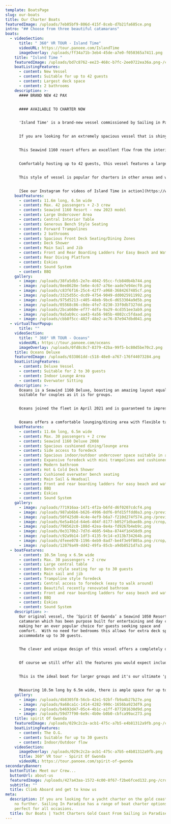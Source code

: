 ```yaml
---
template: BoatsPage
slug: our-boats
title: Our Charter Boats
featuredImage: /uploads/7eb05bf9-806d-415f-8ceb-d7b21fa685ce.png
intro: "## Choose from three beautiful catamarans"
boats:
  - videoSection:
      title: " 360° VR TOUR - Island Time"
      videoURL: https://tour.panoee.com/IslandTime
      imageOverlay: /uploads/ff34a71b-3eb4-45de-a7e0-f050365a7411.png
    title: "Island Time "
    featuredImage: /uploads/bd7c8762-ee23-468c-b7fc-2ee0722ea36a.png-/crop/3158x3108/1212,795/-/preview/
    boatListingFeatures:
      - content: New Vessel
      - content: Suitable for up to 42 guests
      - content: Largest deck space
      - content: 2 bathrooms
    description: >-
      #### BRAND NEW 42 PAX


      #### AVAILABLE TO CHARTER NOW


      'Island Time' is a brand-new vessel commissioned by Sailing in Paradise and the ultimate day charter/event boat for larger groups.   


      I﻿f you are looking for an extremely spacious vessel that is shiny, new  and guaranteed to impress your guests then 'Island Time' is the perfect choice.  


      This Seawind 1160 resort offers an excellent flow from the interior to exterior spaces making her perfect for events, parties and larger family groups.    


      Comfortably hosting up to 42 guests, this vessel features a large, shaded, indoor space with central island table and wrap around interior bench seating.   On the front deck, guests will enjoy a spacious area with trampolines and unique forward seating/table zones.    


      This style of vessel is popular for charters in other areas and we are delighted to be welcoming the Seawind 1160 Resort to the Gold Coast Broadwater!  She is unrivalled on the Gold Coast if you are looking for a sailing catamaran with style and space.  


      [S﻿ee our Instagram for videos of Island Time in action](https://www.instagram.com/stories/highlights/18039461704595777/)    
    boatFeatures:
      - content: 11.6m long, 6.5m wide
      - content: M﻿ax. 4﻿2 passengers + 2-3 crew
      - content: S﻿eawind 1160 Resort - new 2023 model
      - content: L﻿arge Undercover Area
      - content: Central Interior Table
      - content: Generous B﻿ench Style Seating
      - content: F﻿orward Trampolines
      - content: 2﻿ bathrooms
      - content: Spacious Front Deck Seating/Dining Zones
      - content: D﻿eck Shower
      - content: M﻿ain Sail and Jib
      - content: Front and Rear Boarding Ladders For Easy Beach and Water Access
      - content: R﻿ear Diving Platform
      - content: E﻿skies
      - content: S﻿ound System
      - content: B﻿BQ
    gallery:
      - image: /uploads/38fa5db5-2e7e-4042-95cc-fcb840b4b744.png
      - image: /uploads/8ee8628e-5e6e-4c67-a76e-aade7e94ecf0.png
      - image: /uploads/c83f6f16-25c4-42f7-a968-3684267485cf.png
      - image: /uploads/3325d55c-dcd9-4754-9049-dd0025911992.png
      - image: /uploads/975d5213-c405-48eb-9bc6-d653304a9d5b.png
      - image: /uploads/05568c86-c0de-4fe7-8230-33f0db7327dd.png
      - image: /uploads/2bca660e-ef77-4dfa-9a29-4cd351ee3ab9.png
      - image: /uploads/9a5ab9cc-aa43-4a56-985b-4802cc5fdaad.png
      - image: /uploads/cbb8f5cc-402f-48e2-ac76-87e947dbd041.png
  - virtualTourPopup:
      title: ""
    videoSection:
      title: " 360° VR TOUR - Oceans"
      videoURL: https://tour.panoee.com/oceans
      imageOverlay: /uploads/0fd8c8c7-8379-42ba-99f5-bc80d5be70c2.png
    title: Oceans Deluxe
    featuredImage: /uploads/033861dd-c518-48e0-a767-176f44073284.png
    boatListingFeatures:
      - content: Deluxe Vessel
      - content: Suitable for 2 to 30 guests
      - content: Indoor Lounge Area
      - content: Overwater Sitting
    description: >-
      Oceans is a Seawind 1160 Deluxe, boasting an amazing layout equally
      suitable for couples as it is for groups. 


      Oceans joined the fleet in April 2021 and is guaranteed to impress.    With a maximum guest capacity of 30, Oceans delivers the space required for your group without sacrificing any of the creature comforts.  


      Oceans offers a comfortable lounging/dining area with flexible table configuration.   The undercover space is a delightful indoor, outdoor zone that will provide comfort in any weather.   The cushioned overwater bench seating and BBQ area is a beautiful place to chill and watch the world sail by while not missing any of the action.   The foredeck is expansive, offering a combination of wide open deck space, mini trampolines and a cushioned relaxation area.    This vessel is ideal for more relaxed celebrations, families with older kids and corporate events.
    boatFeatures:
      - content: 11.6m long, 6.5m wide
      - content: M﻿ax. 30 passengers + 2 crew
      - content: Seawind 1160 Deluxe 2008
      - content: Spacious cushioned dining/lounge area
      - content: Side access to foredeck
      - content: Spacious indoor/outdoor undercover space suitable in all weather
      - content: Expansive foredeck with mini trampolines and cushioned relaxation area
      - content: Modern bathroom
      - content: Hot & Cold Deck Shower
      - content: Cushioned overwater bench seating
      - content: Main Sail & Headsail
      - content: Front and rear boarding ladders for easy beach and water access
      - content: BBQ
      - content: Eskies
      - content: Sound System
    gallery:
      - image: /uploads/771916aa-1471-4f2a-b6fd-d6f0207cdcf4.png
      - image: /uploads/987ab6b6-b626-4996-8df6-0fd15ffdd0a3.png-/preview/-/enhance/28/
      - image: /uploads/50f425d0-4c4e-4ef9-b6a7-f210d274f574.png-/preview/-/enhance/14/
      - image: /uploads/6e5a4b1d-64e6-404f-8177-b052f1dbae8b.png-/crop/1000x569/0,98/-/preview/
      - image: /uploads/798562c0-188d-42ea-8e4a-fd9267b4eb9c.png
      - image: /uploads/0e3170b2-7d7d-4605-94ba-8744f1d458d9.png
      - image: /uploads/c92a9b14-1df3-4135-9c14-e313b734264b.png
      - image: /uploads/dfeee078-1196-4eb9-8ad7-be4f3e9f805a.png-/crop/1120x1126/0,284/-/preview/
      - image: /uploads/12879a49-dd42-49fa-85cb-a9db8521d7a3.png
  - boatFeatures:
      - content: 10.5m long x 6.5m wide
      - content: Max. 30 passengers + 2 crew
      - content: Large central table
      - content: Bench style seating for up to 30 guests
      - content: Main sail and jib
      - content: Trampoline style foredeck
      - content: Central access to foredeck (easy to walk around)
      - content: Beautiful recently renovated bathroom
      - content: Front and rear boarding ladders for easy beach and water access
      - content: BBQ
      - content: Eskies
      - content: Sound System
    description: >-
      Our original vessel, the ‘Spirit Of Gwonda’ a Seawind 1050 Resort sailing
      catamaran which has been purpose built for entertaining and day cruises
      making her an ever popular choice for guests seeking space and
      comfort.  With no need for bedrooms this allows for extra deck space to
      accommodate up to 30 guests.


      The clever and unique design of this vessel offers a completely open plan layout so your guests can interact with each other at all times whether inside or outside the vessel.  


      Of course we still offer all the features you would expect including the ever-popular front trampoline sections for soaking up the sun, generous inside bench seating with our largest undercover area and a central table, barbecue and renovated bathroom facilities.


      This is the ideal boat for larger groups and it's our ultimate 'party boat'.  Spirit of Gwonda is also wonderful for families with small children.  


      Measuring 10.5m long by 6.5m wide, there is ample space for up to 30 people (plus 2 crew), approx 60 square metres of deck space in fact.  You will be amazed at the room available inside this smooth and stable boat, making it ideal for social occasions of all kinds.
    gallery:
      - image: /uploads/4b8305f8-56cb-42e1-92bf-fb9a4b27b27e.png
      - image: /uploads/9a68ca1c-1414-4282-990c-1656ba923df9.png
      - image: /uploads/b4693d47-05c4-4b1c-a1ff-877201630d9d.png
      - image: /uploads/59d77f90-6e9c-4b0e-b0b0-cbfca99ac273.png
    title: spirit Of Gwonda
    featuredImage: /uploads/029c2c2a-acb1-475c-a7b5-e4b81312a9fb.png-/crop/2566x2704/1039,0/-/preview/
    boatListingFeatures:
      - content: The O.G.
      - content: Suitable for up to 30 guests
      - content: Indoor/Outdoor flow
    videoSection:
      imageOverlay: /uploads/029c2c2a-acb1-475c-a7b5-e4b81312a9fb.png
      title: 360° VR tour - Spirit Of Gwonda
      videoURL: https://tour.panoee.com/spirit-of-gwonda
secondaryBanner:
  buttonTitle: Meet our Crew...
  buttonUrl: about-us
  featuredImage: /uploads/427a43aa-1572-4c00-8f67-f2be6fced132.png-/crop/5211x2779/223,254/-/preview/
  subtitle: ""
  title: Climb Aboard and get to know us
meta:
  description: If you are looking for a yacht charter on the gold coast then look
    no further. Sailing In Paradise has a range of boat charter options that are
    perfect for all occasions.
  title: Our Boats | Yacht Charters Gold Coast From Sailing in Paradise
---
```

